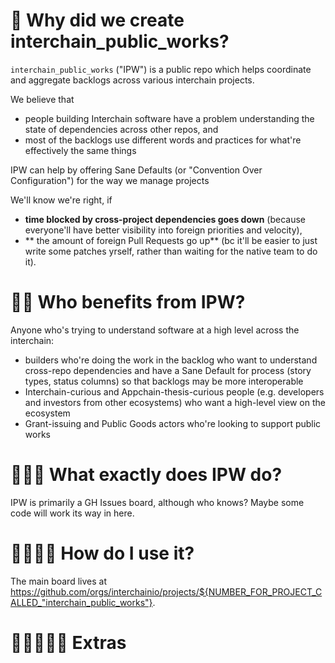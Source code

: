 🌌 Why did we create interchain_public_works?
=============================

`interchain_public_works` ("IPW") is a public repo which helps coordinate and aggregate backlogs across various interchain projects. 

We believe that 
- people building Interchain software have a problem understanding the state of dependencies across other repos, and
- most of the backlogs use different words and practices for what're effectively the same things

IPW can help by offering Sane Defaults (or "Convention Over Configuration") for the way we manage projects

We'll know we're right, if
- **time blocked by cross-project dependencies goes down** (because everyone'll have better visibility into foreign priorities and velocity), 
- ** the amount of foreign Pull Requests go up** (bc it'll be easier to just write some patches yrself, rather than waiting for the native team to do it).

🌌🌌 Who benefits from IPW?
=============================

Anyone who's trying to understand software at a high level across the interchain:

- builders who're doing the work in the backlog who want to understand cross-repo dependencies and have a Sane Default for process (story types, status columns) so that backlogs may be more interoperable
- Interchain-curious and Appchain-thesis-curious people (e.g. developers and investors from other ecosystems) who want a high-level view on the ecosystem
- Grant-issuing and Public Goods actors who're looking to support public works
  

🌌🌌🌌 What exactly does IPW do?
=============================

IPW is primarily a GH Issues board, although who knows? Maybe some code will work its way in here.

🌌🌌🌌🌌 How do I use it?
=============================

The main board lives at https://github.com/orgs/interchainio/projects/${NUMBER_FOR_PROJECT_CALLED_"interchain_public_works"}.



🌌🌌🌌🌌🌌 Extras
=============================
